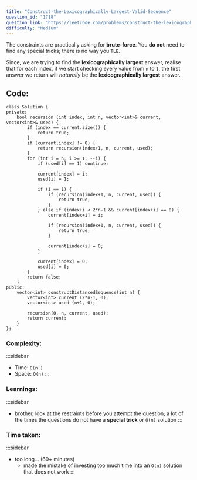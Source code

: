```yaml
---
title: "Construct-the-Lexicographically-Largest-Valid-Sequence"
question_id: "1718"
question_link: "https://leetcode.com/problems/construct-the-lexicographically-largest-valid-sequence/"
difficulty: "Medium"
---
```


The constraints are practically asking for **brute-force**.
You **do not** need to find any special tricks; there is no way you `TLE`.

Since, we are trying to find the **lexicographically largest** answer, realise that for each index, if we start checking every value from `n` to `1`,
the first answer we return will *naturally* be the **lexicographically largest** answer.

## Code<span>:</span>

```{.cpp}
class Solution {
private:
    bool recursion (int index, int n, vector<int>& current, vector<int>& used) {
        if (index == current.size()) {
            return true;
        }
        if (current[index] != 0) {
            return recursion(index+1, n, current, used);
        }
        for (int i = n; i >= 1; --i) {
            if (used[i] == 1) continue;

            current[index] = i;
            used[i] = 1;

            if (i == 1) {
                if (recursion(index+1, n, current, used)) {
                    return true;
                }
            } else if (index+i < 2*n-1 && current[index+i] == 0) {
                current[index+i] = i;

                if (recursion(index+1, n, current, used)) {
                    return true;
                }
                
                current[index+i] = 0;
            }

            current[index] = 0;
            used[i] = 0;
        }
        return false;
    }
public:
    vector<int> constructDistancedSequence(int n) {
        vector<int> current (2*n-1, 0);
        vector<int> used (n+1, 0);

        recursion(0, n, current, used);
        return current;
    }
};
```

### Complexity<span>:</span>

:::sidebar
- Time: `O(n!)`
- Space: `O(n)`
:::

### Learnings<span>:</span>

:::sidebar
- brother, look at the restraints before you attempt the question; a lot of the times the questions do not have a **special trick** or `O(n)` solution
:::

### Time taken<span>:</span>

:::sidebar
- too long... (60+ minutes)
    - made the mistake of investing too much time into an `O(n)` solution that does not work
:::
